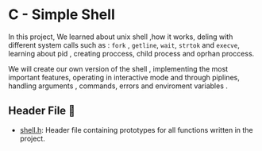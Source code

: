 # C - Simple Shell

In this project, We learned about unix shell ,how it works, deling with different system calls such as : `fork` , `getline`, `wait`, `strtok` and `execve`, learning about pid , creating proccess, child process and oprhan proccess.

We will create our own version of the shell , implementing the most important features, operating in interactive mode and through piplines, handling arguments , commands, errors and enviroment variables .

## Header File :file_folder:

* [shell.h](./shell.h): Header file containing prototypes for all functions
written in the project.


